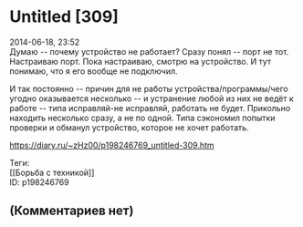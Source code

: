Untitled [309]
==============

  
2014-06-18, 23:52  
 Думаю -- почему устройство не работает? Сразу понял -- порт не тот. Настраиваю порт. Пока настраиваю, смотрю на устройство. И тут понимаю, что я его вообще не подключил.   
   
 И так постоянно -- причин для не работы устройства/программы/чего угодно оказывается несколько -- и устранение любой из них не ведёт к работе -- типа исправляй-не исправляй, работать не будет. Прикольно находить несколько сразу, а не по одной. Типа сэкономил попытки проверки и обманул устройство, которое не хочет работать.   
  
<https://diary.ru/~zHz00/p198246769_untitled-309.htm>  
  
Теги:  
[[Борьба с техникой]]  
ID: p198246769  


(Комментариев нет)
------------------